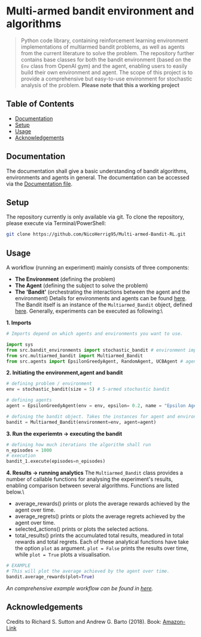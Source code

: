 # Multi-armed bandit environment and algorithms
> Python code library, containing reinforcement learning environment implementations of multiarmed bandit problems, as well as agents from the current literature to solve the problem. The repository further contains base classes for both the bandit environment (based on the `Env` class from OpenAI gym) and the agent, enabling users to easily build their own environment and agent.
> The scope of this project is to provide a comprehensive but easy-to-use environment for stochastic analysis of the problem.
> **Please note that this a working project**

## Table of Contents
* [Documentation](#documentation)
* [Setup](#setup)
* [Usage](#usage)
* [Acknowledgements](#acknowledgements)
<!-- * [License](#license) -->


## Documentation
The documentation shall give a basic understanding of bandit algorithms, environments and agents in general. The documentation can be accessed via the [Documentation file](Documentation_v1.pdf).


## Setup
The repository currently is only available via git. To clone the repository, please execute via Terminal/PowerShell:
```sh
git clone https://github.com/NicoHerrig95/Multi-armed-Bandit-RL.git
```


## Usage
A workflow (running an experiment) mainly consists of three components:
- **The Environment** (defining the problem)
- **The Agent** (defining the subject to solve the problem)
- **The 'Bandit'** (orchestrating the interactions between the agent and the environment)
Details for environments and agents can be found [here](Documentation_v1.pdf). The Bandit itself is an instance of the `Multiarmed_Bandit` object, defined [here](src/multiarmed_bandit.py). Generally, experiments can be executed as following:\


**1. Imports**
```python
# Imports depend on which agents and environments you want to use.

import sys
from src.bandit_environments import stochastic_bandit # environment import
from src.multiarmed_bandit import Multiarmed_Bandit
from src.agents import EpsilonGreedyAgent, RandomAgent, UCBAgent # agents import
```

**2. Initiating the environment,agent and bandit**
```python
# defining problem / environment
env = stochastic_bandit(size = 5) # 5-armed stochastic bandit

# defining agents
agent = EpsilonGreedyAgent(env = env, epsilon= 0.2, name = "Epsilon Agent")

# defining the bandit object. Takes the instances for agent and environment as input
bandit = Multiarmed_Bandit(environment=env, agent=agent)
```

**3. Run the experiemtn -> executing the bandit**
```python
# defining how much iterations the algorithm shall run
n_episodes = 1000 
# execution
bandit_1.execute(episodes=n_episodes) 
```

**4. Results -> running analytics**
The `Multiarmed_Bandit` class provides a number of callable functions for analysing the experiment's results, enabling comparison between several algorithms. Functions are listed below.\
- average_rewards() prints or plots the average rewards achieved by the agent over time.
- average_regrets() prints or plots the average regrets achieved by the agent over time.
- selected_actions() prints or plots the selected actions.
- total_results() prints the accumulated total results, meadured in total rewards and total regrets.
Each of these analytical functions have take the option `plot` as argument. `plot = False` prints the results over time, while `plot = True` plots a visualisation.
```python
# EXAMPLE
# This will plot the average achieved by the agent over time.
bandit.average_rewards(plot=True)
```

*An comprehensive example workflow can be found in [here](workflow_example.ipynb).*


## Acknowledgements
Credits to Richard S. Sutton and Andrew G. Barto (2018). Book: [Amazon-Link](https://www.amazon.de/-/en/Richard-S-Sutton/dp/0262039249/ref=sr_1_1?crid=1XHYMM96E466H&dib=eyJ2IjoiMSJ9.MVBhGDC2mDNtCrGRLs9ttAdjPmpi5wI8sY3XAIzI1Gmlioi8beByH4BrWHnz8C7G-tPZT50G23ly8B4UBFscgFzY2s17CUKnS4qVQY__rePu64Mh6cmqXHEf_lEY15FYgaUqjJYj5xTJXMOwtsjYMibl2il_V4xzwNq-O9BXHsaK2cVQeK-sTkfJpHIv4c9uStfs4_sZM7mIYEOttzG-cHLH3t8H7xqR2qo2OLJ8ewQ.IXuijPvrVFmPCMvoHK2nx5kOamz0W3xCr6Tk0dLkWxM&dib_tag=se&keywords=reinforcement+learning&qid=1709999088&sprefix=Reinfor%2Caps%2C122&sr=8-1)

